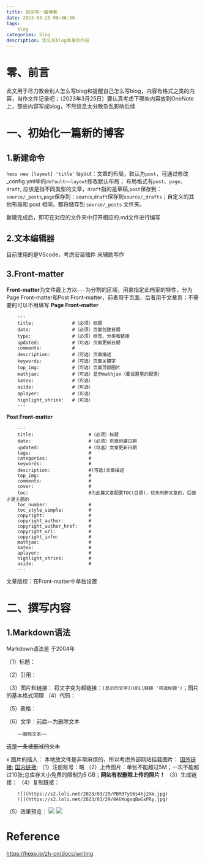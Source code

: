 ```yaml
---
title: 如何写一篇博客
date: 2023-03-25 08:46:56
tags:
    blog
categories: blog
description: 怎么写blog本身的内容
---
```


零、前言
====

此文用于尽力教会别人怎么写blog和提醒自己怎么写blog，内容有格式之类的内容，当作文件记录吧；（2023年3月25日）要认真考虑下哪些内容放到OneNote上，那些内容写成blog，不然信息太分散杂乱影响后续

一、初始化一篇新的博客
====

1.新建命令
---

`hexo new [layout] 'title'`
layout：文章的布局，默认为`post`，可通过修改_config.yml中的`default——layout`修改默认布局；
布局格式有`post`、`page`、`draft`, 应该是指不同类型的文章，`draft`指的是草稿,`post`保存到：`source/_posts`,`page`保存到：`source`,`draft`保存到`source/_drafts`；自定义的其他布局和 post 相同，都将储存到 `source/_posts` 文件夹。

新建完成后，即可在对应的文件夹中打开相应的.md文件进行编写

2.文本编辑器
---

目前使用的是VScode，考虑安装插件 来辅助写作

3.Front-matter
---
**Front-matter**为文件最上方以`---`为分割的区域，用来指定此档案的特性，分为Page Front-matter和Post Front-matter，前者用于页面，后者用于文章页；不需要的可以不用填写
**Page Front-matter**
```
    ---
    title:              #（必须）标题
    date:               #（必须）页面创建日期
    type:               #（必须）标签、分类和链接
    updated:            #（可选）页面更新日期
    comments:           #
    description:        #（可选）页面描述
    keywords:           #（可选）页面关键字
    top_img:            #（可选）页面顶部图片
    mathjax:            #（可选）显示mathjax（要设置里的配置）
    katex:              #（可选）
    aside:              #（可选）
    aplayer:            #（可选）
    highlight_shrink:   #（可选）
    ---
```

**Post Front-matter**
```
    ---
    title:                    #（必须）标题
    date:                     #（必须）页面创建日期
    updated:                  #（可选）文章更新日期
    tags:                     #
    categories:               #
    keywords:                 #
    description:              #(可选)文章描述
    top_img:                  #
    comments:                 #
    cover:                    #
    toc:                      #为此篇文章配置TOC(目录)，优先判断文章的，后面才是主题的
    toc_number:               #
    toc_style_simple:         #
    copyright:                #
    copyright_author:         #
    copyright_author_href:    #
    copyright_url:            #
    copyright_info:           #
    mathjax:                  #
    katex:                    #
    aplayer:                  #
    highlight_shrink:         # 
    aside:                    #
    ---
```
文章版权：在Front-matter中单独设置

二、撰写内容
====

1.Markdown语法
---
Markdown语法是 于2004年

（1）标题：

（2）引用：

（3）图片和链接：
将文字变为超链接：`[显示的文字](URL\链接 '可选标题')`；图片的基本格式同理
（4）代码：

（5）表格：

（6）文字：前后`~~`为删除文本
```
    ~~删除文本~~
```
~~这是一条被删减的文本~~


x.图片的插入：
本地放文件是非常麻烦的，所以考虑外部网站挂载图片： [国外链接](https://sm.ms/); [国内链接](https://smms.app/);
（1）注册账号：略
（2）上传图片：单张不能超过5M；一次不能超过10张;总库存大小免费的限制为5 GB；**网站有权删除上传的照片！**
（3）生成链接：
（4）复制链接：
```
    ![](https://s2.loli.net/2023/03/29/PBM37yS6s4hj2Xm.jpg)
    ![](https://s2.loli.net/2023/03/29/846KugvqBwGxPRy.jpg)
```
（5）效果预览：
    ![](https://s2.loli.net/2023/03/29/PBM37yS6s4hj2Xm.jpg)
    ![](https://s2.loli.net/2023/03/29/846KugvqBwGxPRy.jpg)

Reference
====
https://hexo.io/zh-cn/docs/writing